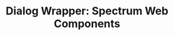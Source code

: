 ---
layout: examples.njk
title: 'Dialog Wrapper: Spectrum Web Components'
displayName: Dialog Wrapper
componentName: dialog-wrapper
componentHeading: sp-dialog-wrapper
tags:
  - component-examples
---